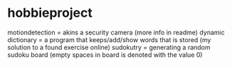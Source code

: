 # hobbieproject
motiondetection = akins a security camera (more info in readme)
dynamic dictionary = a program that keeps/add/show words that is stored (my solution to a found exercise online)
sudokutry = generating a random sudoku board (empty spaces in board is denoted with the value 0)

